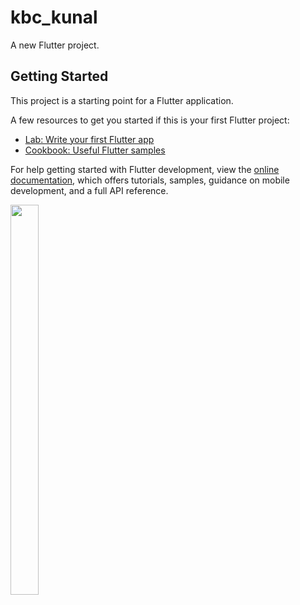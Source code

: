 # kbc_kunal

A new Flutter project.

## Getting Started

This project is a starting point for a Flutter application.

A few resources to get you started if this is your first Flutter project:

- [Lab: Write your first Flutter app](https://docs.flutter.dev/get-started/codelab)
- [Cookbook: Useful Flutter samples](https://docs.flutter.dev/cookbook)

For help getting started with Flutter development, view the
[online documentation](https://docs.flutter.dev/), which offers tutorials,
samples, guidance on mobile development, and a full API reference.
<p float="center>
          
<img src="https://user-images.githubusercontent.com/119474574/219550652-92fbb21c-929f-4076-beef-a99e12141786.png" width=22% height=35%>

<img src="https://user-images.githubusercontent.com/119474574/218451155-9d6947cf-646d-478e-ae73-72d7746cbec1.png" width=30% height=40%> 
</p>


